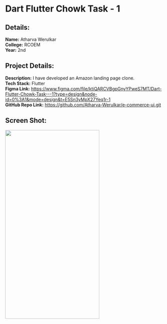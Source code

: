 
# Dart Flutter Chowk Task - 1
## Details:
**Name:** Atharva Werulkar <br>
**College:** RCOEM<br>
**Year:** 2nd<br>

## Project Details:
**Description:** I have developed an Amazon landing page clone. <br>
**Tech Stack:** Flutter<br>
**Figma Link:** https://www.figma.com/file/ktiQARCVBgpGnyYPweS7MT/Dart-Flutter-Chowk-Task---1?type=design&node-id=0%3A1&mode=design&t=E5Sn3yMpX27Yeq1r-1<br>
**GitHub Repo Link:** https://github.com/Atharva-Werulkar/e-commerce-ui.git<br>

## Screen Shot:

<img src="https://github.com/Atharva-Werulkar/e-commerce-ui/assets/110187613/eb354c21-4430-4890-8bf1-31afcc054fd2.png" width="300" height="600" />
